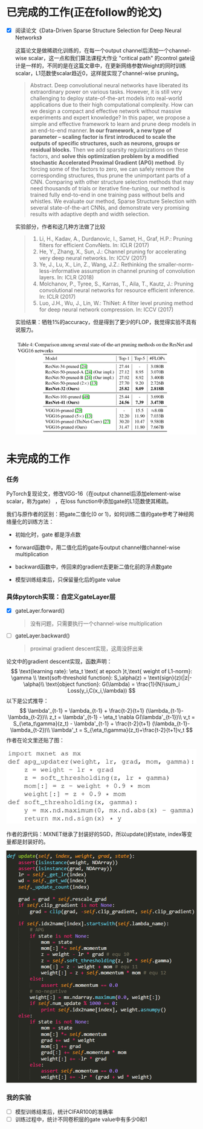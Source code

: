 # 已完成的工作(正在follow的论文)

- [x] 阅读论文《Data-Driven Sparse Structure Selection for Deep Neural Networks》

  这篇论文是做稀疏化训练的，在每一个output channel后添加一个channel-wise scalar，这一点和我们算法课程大作业 "critical path" 的control gate设计是一样的，不同的是在这篇文章中，在更新网络参数Weight的同时训练scalar，L1范数使scalar趋近0，这样就实现了channel-wise pruning。

  > Abstract. Deep convolutional neural networks have liberated its extraordinary power on various tasks. However, it is still very challenging to deploy state-of-the-art models into real-world applications due to their high computational complexity. How can we design a compact and effective network without massive experiments and expert knowledge? In this paper, we propose a simple and effective framework to learn and prune deep models in an end-to-end manner. **In our framework, a new type of parameter – scaling factor is first introduced to scale the outputs of specific structures, such as neurons, groups or residual blocks.** Then we add sparsity regularizations on these factors, and **solve this optimization problem by a modified stochastic Accelerated Proximal Gradient (APG) method**. By forcing some of the factors to zero, we can safely remove the corresponding structures, thus prune the unimportant parts of a CNN. Comparing with other structure selection methods that may need thousands of trials or iterative fine-tuning, our method is trained fully end-to-end in one training pass without bells and whistles. We evaluate our method, Sparse Structure Selection with several state-of-the-art CNNs, and demonstrate very promising results with adaptive depth and width selection.

  实验部分，作者和这几种方法做了比较

  > 1. Li, H., Kadav, A., Durdanovic, I., Samet, H., Graf, H.P.: Pruning filters for efficient ConvNets. In: ICLR (2017)
  > 2. He, Y., Zhang, X., Sun, J.: Channel pruning for accelerating very deep neural networks. In: ICCV (2017)
  > 3. Ye, J., Lu, X., Lin, Z., Wang, J.Z.: Rethinking the smaller-norm-less-informative assumption in channel pruning of convolution layers. In: ICLR (2018)
  > 4. Molchanov, P., Tyree, S., Karras, T., Aila, T., Kautz, J.: Pruning convolutional neural networks for resource efficient inference. In: ICLR (2017)
  > 5. Luo, J.H., Wu, J., Lin, W.: ThiNet: A filter level pruning method for deep neural network compression. In: ICCV (2017)

  实验结果：牺牲1%的accuracy，但是得到了更少的FLOP，我觉得实验不具有说服力。

  ![](./experiment.png)

# 未完成的工作

### 任务

PyTorch复现论文，修改VGG-16（在output channel后添加element-wise scalar，称为gate） ，在loss function中添加gate的L1范数使其稀疏。

我们与原作者的区别：把gate二值化(0 or 1)，如何训练二值的gate参考了神经网络量化的训练方法：

- 初始化时，gate 都是浮点数

- forward函数中，用二值化后的gate与output channel做channel-wise multiplication
- backward函数中，传回来的gradient去更新二值化前的浮点数gate
- 模型训练结束后，只保留量化后的gate value

### 具体pytorch实现：自定义gateLayer层

- [x] gateLayer.forward()

  > 没有问题，只需要执行一个channel-wise multiplication

- [ ] gateLayer.backward()

  > proximal gradient descent实现，这周没肝出来

论文中的gradient descent实现，函数声明：
$$
\text{learning rate}: \eta_t \text{ at epoch }t,\text{ weight of L1-norm}: \gamma \\
\text{soft-threshold function}: S_\alpha(z) = \text{sign}(z)(|z|-\alpha)\\
\text{object function}: G(\lambda) = \frac{1}{N}\sum_i Loss(y_i,C(x_i,\lambda))
$$
以下是公式推导：
$$
\lambda'_{t-1} = \lambda_{t-1} + \frac{t-2}{t+1} (\lambda_{t-1}-\lambda_{t-2})\\
z_t = \lambda'_{t-1} - \eta_t \nabla G(\lambda'_{t-1})\\
v_t = S_{\eta_t\gamma}(z_t) - \lambda'_{t-1} + \frac{t-2}{t+1} (\lambda_{t-1}-\lambda_{t-2})\\
\lambda'_t = S_{\eta_t\gamma}(z_t)+\frac{t-2}{t+1}v_t
$$
作者在论文里还贴了图：

![](code.png)

作者的源代码：MXNET继承了封装好的SGD，所以update()的state, index等变量都是封装好的。

![](code2.png)

### 我的实验

- [ ] 模型训练结束后，统计CIFAR100的准确率
- [ ] 训练过程中，统计不同卷积层的gate value中有多少0和1